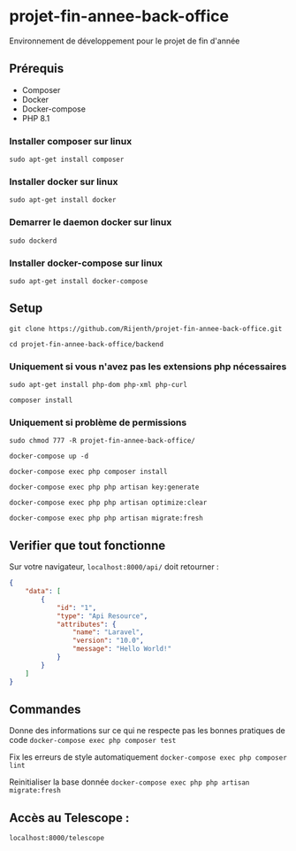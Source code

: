# projet-fin-annee-back-office
Environnement de développement pour le projet de fin d'année

## Prérequis
- Composer
- Docker
- Docker-compose
- PHP 8.1

### Installer composer sur linux
``` sudo apt-get install composer ```

### Installer docker sur linux
``` sudo apt-get install docker ```

### Demarrer le daemon docker sur linux
``` sudo dockerd ```

### Installer docker-compose sur linux
``` sudo apt-get install docker-compose ```

## Setup
```git clone https://github.com/Rijenth/projet-fin-annee-back-office.git```

```cd projet-fin-annee-back-office/backend```

### Uniquement si vous n'avez pas les extensions php nécessaires
```sudo apt-get install php-dom php-xml php-curl```

```composer install```

### Uniquement si problème de permissions
```sudo chmod 777 -R projet-fin-annee-back-office/```

```docker-compose up -d```

```docker-compose exec php composer install```

```docker-compose exec php php artisan key:generate```

```docker-compose exec php php artisan optimize:clear```

```docker-compose exec php php artisan migrate:fresh```

## Verifier que tout fonctionne
Sur votre navigateur, ```localhost:8000/api/``` doit retourner :

```json
{
    "data": [
        {
            "id": "1",
            "type": "Api Resource",
            "attributes": {
                "name": "Laravel",
                "version": "10.0",
                "message": "Hello World!"
            }
        }
    ]
}
```	

## Commandes

Donne des informations sur ce qui ne respecte pas les bonnes pratiques de code
```docker-compose exec php composer test```

Fix les erreurs de style automatiquement
```docker-compose exec php composer lint```

Reinitialiser la base donnée
```docker-compose exec php php artisan migrate:fresh```

## Accès au Telescope : 
```localhost:8000/telescope```
